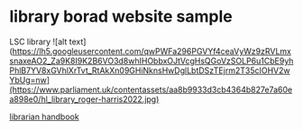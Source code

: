 # library borad website sample

LSC library
![alt text](https://lh5.googleusercontent.com/qwPWFa296PGVYf4ceaVyWz9zRVLmxsnaxeAO2_Za9K8I9K2B6VO3d8whIHObbxOJtVcgHsQGoVzSOLP6u1CbE9yhPhlB7YV8xGVhlXrTvt_RtAkXn09GHiNknsHwDglLbtDSzTEjrm2T35cIOHV2wYbUg=nw](https://www.parliament.uk/contentassets/aa8b9933d3cb4364b827e7a60ea898e0/hl_library_roger-harris2022.jpg)

[librarian handbook](https://drive.google.com/file/d/1gNilI_ws1JOCsFQLxM7ilPIUNptp8_II/view)


